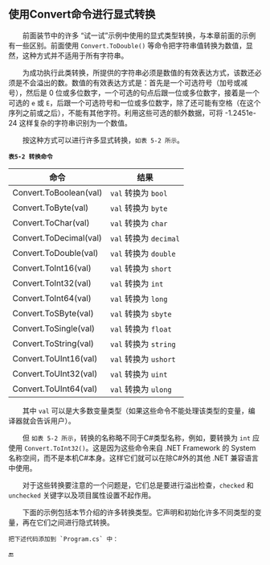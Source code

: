 ## 使用Convert命令进行显式转换

&emsp;&emsp;前面装节中的许多 “试一试”示例中使用的显式类型转换，与本章前面的示例有一些区别。前面使用 `Convert.ToDouble()` 等命令把字符串值转换为数值，显然，这种方式并不适用于所有字符串。

&emsp;&emsp;为成功执行此类转换，所提供的字符串必须是数值的有效表达方式，该数还必须是不会溢出的数。数值的有效表达方式是：首先是一个可选符号（加号或减号），然后是 0 位或多位数字，一个可选的句点后跟一位或多位数字，接着是一个可选的 `e` 或 `E`，后跟一个可选符号和一位或多位数字，除了还可能有空格（在这个序列之前或之后），不能有其他字符。利用这些可选的额外数据，可将 -1.2451e-24 这样复杂的字符串识别为一个数值。

&emsp;&emsp;按这种方式可以进行许多显式转换，`如表 5-2 所示`。

**`表5-2 转换命令`**

| 命令 | 结果 |
|-|-|
| Convert.ToBoolean(val) | `val` 转换为 `bool` |
| Convert.ToByte(val) | `val` 转换为 `byte` |
| Convert.ToChar(val) | `val` 转换为 `char` |
| Convert.ToDecimal(val) | `val` 转换为 `decimal` |
| Convert.ToDouble(val) | `val` 转换为 `double` |
| Convert.ToInt16(val) | `val` 转换为 `short` |
| Convert.ToInt32(val) | `val` 转换为 `int` |
| Convert.ToInt64(val) | `val` 转换为 `long` |
| Convert.ToSByte(val) | `val` 转换为 `sbyte` |
| Convert.ToSingle(val) | `val` 转换为 `float` |
| Convert.ToString(val) | `val` 转换为 `string` |
| Convert.ToUInt16(val) | `val` 转换为 `ushort` |
| Convert.ToUInt32(val) | `val` 转换为 `uint` |
| Convert.ToUInt64(val) | `val` 转换为 `ulong` |

&emsp;&emsp;其中 `val` 可以是大多数变量类型（如果这些命令不能处理该类型的变量，编译器就会告诉用户）。

&emsp;&emsp;但 `如表 5-2 所示`，转换的名称略不同于C#类型名称，例如，要转换为 `int` 应使用 `Convert.ToInt32()`。这是因为这些命令来自 .NET Framework 的 System 名称空间，而不是本机C#本身。这样它们就可以在除C#外的其他 .NET 兼容语言中使用。

&emsp;&emsp;对于这些转换要注意的一个问题是，它们总是要进行溢出检查，`checked` 和 `unchecked` 关键字以及项目属性设置不起作用。

&emsp;&emsp;下面的示例包括本节介绍的许多转换类型。它声明和初始化许多不同类型的变量，再在它们之间进行隐式转换。

    把下述代码添加到 `Program.cs` 中：













🔚